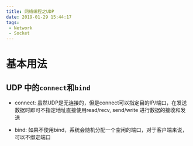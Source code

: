 ```yaml
---
title: 网络编程之UDP
date: 2019-01-29 15:44:17
tags:
 - Network
 - Socket
---
```


# 基本用法



## UDP 中的`connect`和`bind`
* connect: 虽然UDP是无连接的，但是connect可以指定目的IP/端口，在发送数据时即可不指定地址直接使用read/recv, send/write 进行数据的接收和发送

* bind: 如果不使用bind，系统会随机分配一个空闲的端口，对于客户端来说，可以不绑定端口

[TODO]:
EAGAIN